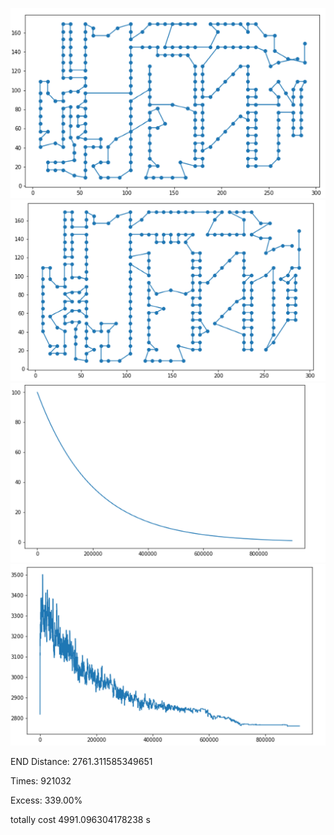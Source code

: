 ![](orige.png)
![](final.png)
![](1.png)
![](2.png)





END Distance: 2761.311585349651

Times: 921032

Excess: 339.00%

totally cost 4991.096304178238 s
